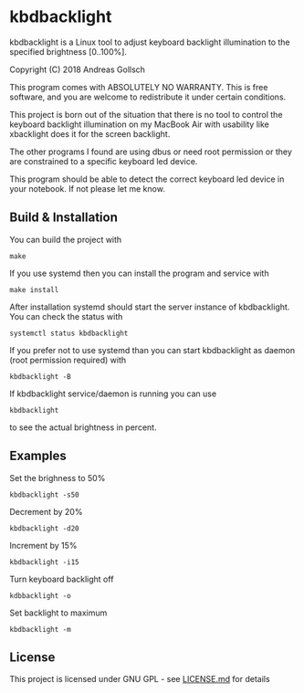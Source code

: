 # kbdbacklight
kbdbacklight is a Linux tool to adjust keyboard backlight illumination to the
specified brightness [0..100%].

Copyright (C) 2018 Andreas Gollsch

This program comes with ABSOLUTELY NO WARRANTY.
This is free software, and you are welcome to redistribute it under certain
conditions.

This project is born out of the situation that there is no tool to control the
keyboard backlight illumination on my MacBook Air with usability like
xbacklight does it for the screen backlight.

The other programs I found are using dbus or need root permission or they are
constrained to a specific keyboard led device.

This program should be able to detect the correct keyboard led device in your
notebook. If not please let me know.

## Build & Installation
You can build the project with
```
make
```
If you use systemd then you can install the program and service with
```
make install
```
After installation systemd should start the server instance of kbdbacklight.
You can check the status with
```
systemctl status kbdbacklight
```
If you prefer not to use systemd than you can start kbdbacklight as daemon
(root permission required) with
```
kbdbacklight -B
```

If kbdbacklight service/daemon is running you can use
```
kbdbacklight
```
to see the actual brightness in percent.

## Examples
Set the brighness to 50%
```
kbdbacklight -s50
```
Decrement by 20%
```
kbdbacklight -d20
```
Increment by 15%
```
kbdbacklight -i15
```
Turn keyboard backlight off
```
kdbbacklight -o
```
Set backlight to maximum
```
kbdbacklight -m
```
## License
This project is licensed under GNU GPL - see [LICENSE.md](LICENSE.md) for
details
